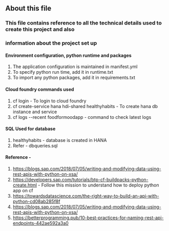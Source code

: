 ## About this file

### This file contains reference to all the technical details used to create this project and also
### information about the project set up

#### Environment configuration, python runtime and packages

1. The application configuration is maintained in manifest.yml
2. To specify python run time, add it in runtime.txt
3. To import any python packages, add it in requirements.txt

#### Cloud foundry commands used
1. cf login - To login to cloud foundry
2. cf create-service hana hdi-shared healthyhabits - To create hana db instance and service
3. cf logs --recent foodformoodapp - command to check latest logs

#### SQL Used for database

1. healthyhabits - database is created in HANA
2. Refer - dbqueries.sql

#### Reference - 
 1. https://blogs.sap.com/2018/07/05/writing-and-modifying-data-using-rest-apis-with-python-on-xsa/
 2. https://developers.sap.com/tutorials/btp-cf-buildpacks-python-create.html - Follow this mission to understand how to deploy python app on cf
 3. https://towardsdatascience.com/the-right-way-to-build-an-api-with-python-cd08ab285f8f
 4. https://blogs.sap.com/2018/07/05/writing-and-modifying-data-using-rest-apis-with-python-on-xsa/
 5. https://betterprogramming.pub/10-best-practices-for-naming-rest-api-endpoints-442ae592a3a0
